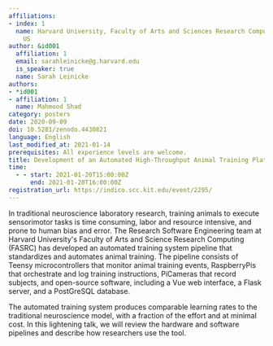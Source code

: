 ```yaml
---
affiliations:
- index: 1
  name: Harvard University, Faculty of Arts and Sciences Research Computing (FASRC),
    US
author: &id001
  affiliation: 1
  email: sarahleinicke@g.harvard.edu
  is_speaker: true
  name: Sarah Leinicke
authors:
- *id001
- affiliation: 1
  name: Mahmood Shad
category: posters
date: 2020-09-09
doi: 10.5281/zenodo.4430821
language: English
last_modified_at: 2021-01-14
prerequisites: All experience levels are welcome.
title: Development of an Automated High-Throughput Animal Training Platform
time:
  - - start: 2021-01-20T15:00:00Z
      end: 2021-01-20T16:00:00Z
registration_url: https://indico.scc.kit.edu/event/2295/
---
```


In traditional neuroscience laboratory research, training animals to execute sensorimotor tasks is time consuming, labor and resource intensive, and prone to human bias and error.  The Research Software Engineering team at Harvard University's Faculty of Arts and Science Research Computing (FASRC) has developed an automated training system pipeline that standardizes and automates animal training.  The pipeline consists of Teensy microcontrollers that monitor animal training events, RaspberryPis that orchestrate and log training instructions, PiCameras that record subjects, and open-source software, including a Vue web interface, a Flask server, and a PostGreSQL database.

The automated training system produces comparable learning rates to the traditional neuroscience model, with a fraction of the effort and at minimal cost.  In this lightening talk, we will review the hardware and software pipelines and describe how researchers use the tool.